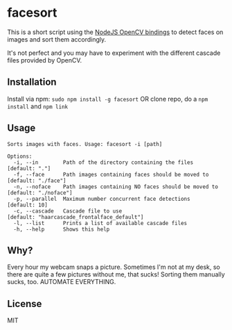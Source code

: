 # facesort

This is a short script using the [NodeJS OpenCV bindings](https://github.com/peterbraden/node-opencv) to detect faces on images and sort them accordingly.

It's not perfect and you may have to experiment with the different cascade files provided by OpenCV.

## Installation

Install via npm: `sudo npm install -g facesort` OR clone repo, do a `npm install` and `npm link`

## Usage

````
Sorts images with faces. Usage: facesort -i [path]

Options:
  -i, --in        Path of the directory containing the files          [default: "."]
  -f, --face      Path images containing faces should be moved to     [default: "./face"]
  -n, --noface    Path images containing NO faces should be moved to  [default: "./noface"]
  -p, --parallel  Maximum number concurrent face detections           [default: 10]
  -c, --cascade   Cascade file to use                                 [default: "haarcascade_frontalface_default"]
  -l, --list      Prints a list of available cascade files
  -h, --help      Shows this help
````


## Why?

Every hour my webcam snaps a picture. Sometimes I'm not at my desk, so there are quite a few pictures without me, that sucks! Sorting them manually sucks, too. AUTOMATE EVERYTHING.

## License

MIT
